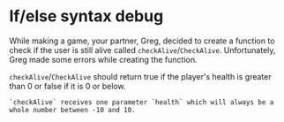# If/else syntax debug

While making a game, your partner, Greg, decided to create a function to check if the user is still alive called `checkAlive`/`CheckAlive`. Unfortunately, Greg made some errors while creating the function.

`checkAlive`/`CheckAlive` should return true if the player's health is greater than 0 or false if it is 0 or below. 

```if-not:csharp
`checkAlive` receives one parameter `health` which will always be a whole number between -10 and 10.
```
